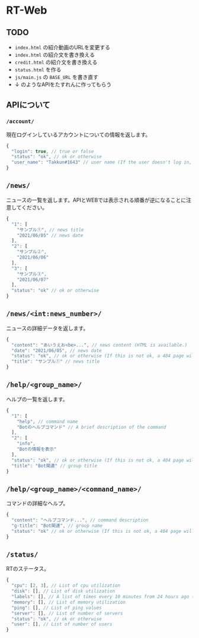# RT-Web
## TODO
* `index.html` の紹介動画のURLを変更する
* `index.html` の紹介文を書き換える
* `credit.html` の紹介文を書き換える
* `status.html` を作る
* `js/main.js` の `BASE_URL` を書き直す
* ↓ のようなAPIをたすれんに作ってもらう

## APIについて
### `/account/`
現在ログインしているアカウントについての情報を返します。

```js
{
  "login": true, // true or false
  "status": "ok", // ok or otherwise
  "user_name": "Takkun#1643" // user name (If the user doesn't log in, This is not the case.)
}
```

## `/news/`
ニュースの一覧を返します。APIとWEBでは表示される順番が逆になることに注意してください。

```js
{
  "1": [
    "サンプル①", // news title
    "2021/06/05" // news date
  ],
  "2": [
    "サンプル②",
    "2021/06/06"
  ],
  "3": [
    "サンプル③",
    "2021/06/07"
  ], 
  "status": "ok" // ok or otherwise
}
```

## `/news/<int:news_number>/`
ニュースの詳細データを返します。

```js
{
  "content": "あいうえお<be>...", // news content (HTML is available.)
  "date": "2021/06/05", // news date
  "status": "ok", // ok or otherwise (If this is not ok, a 404 page will be returned.)
  "title": "サンプル①" // news title
}
```

## `/help/<group_name>/`
ヘルプの一覧を返します。

```js
{
  "1": [
    "help", // command name
    "Botのヘルプコマンド" // A brief description of the command
  ],
  "2": [
    "info",
    "Botの情報を表示"
  ],
  "status": "ok", // ok or otherwise (If this is not ok, a 404 page will be returned.)
  "title": "Bot関連" // group title
}
```

## `/help/<group_name>/<command_name>/`
コマンドの詳細なヘルプ。

```js
{
  "content": "ヘルプコマンド...", // command description
  "g-title": "Bot関連", // group name
  "status": "ok" // ok or otherwise (If this is not ok, a 404 page will be returned.)
}
```

## `/status/`
RTのステータス。

```js
{
  "cpu": [2, 3], // List of cpu utilization
  "disk": [], // List of disk utilization
  "labels": [], // A list of times every 10 minutes from 24 hours ago (See the status function in API_saple/main.py for more information.)
  "memory": [], // List of memory utilization
  "ping": [], // List of ping values
  "server": [], // List of number of servers
  "status": "ok", // ok or otherwise
  "user": [], // List of number of users
}
```